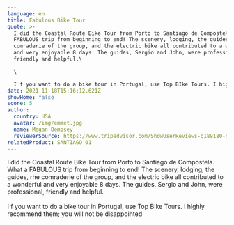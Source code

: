 ```yaml
---
language: en
title: Fabulous Bike Tour
quote: >-
  I did the Coastal Route Bike Tour from Porto to Santiago de Compostela. What a
  FABULOUS trip from beginning to end! The scenery, lodging, the guides, rhe
  comraderie of the group, and the electric bike all contributed to a wonderful
  and very enjoyable 8 days. The guides, Sergio and John, were professional,
  friendly and helpful.\

  \

  I f you want to do a bike tour in Portugal, use Top BIke Tours. I highly recommend them; you will not be disappointed
date: 2021-11-18T15:16:12.621Z
showHome: false
score: 5
author:
  country: USA
  avatar: /img/emmet.jpg
  name: Megan Dempsey
  reviewerSource: https://www.tripadvisor.com/ShowUserReviews-g189180-d4105907-r812401972-Top_Bike_Tours_Portugal-Porto_Porto_District_Northern_Portugal.html
relatedProduct: SANTIAGO 01
---
```

I did the Coastal Route Bike Tour from Porto to Santiago de Compostela. What a FABULOUS trip from beginning to end! The scenery, lodging, the guides, rhe comraderie of the group, and the electric bike all contributed to a wonderful and very enjoyable 8 days. The guides, Sergio and John, were professional, friendly and helpful.\
\
I f you want to do a bike tour in Portugal, use Top BIke Tours. I highly recommend them; you will not be disappointed